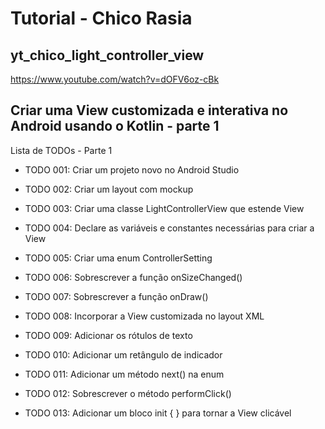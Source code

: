 # Tutorial - Chico Rasia

## yt_chico_light_controller_view
https://www.youtube.com/watch?v=dOFV6oz-cBk

## Criar uma View customizada e interativa no Android usando o Kotlin - parte 1

Lista de TODOs - Parte 1

- TODO 001: Criar um projeto novo no Android Studio

- TODO 002: Criar um layout com mockup

- TODO 003: Criar uma classe LightControllerView que estende View

- TODO 004: Declare as variáveis e constantes necessárias para criar a View

- TODO 005: Criar uma enum ControllerSetting

- TODO 006: Sobrescrever a função onSizeChanged()

- TODO 007: Sobrescrever a função onDraw()

- TODO 008: Incorporar a View customizada no layout XML

- TODO 009: Adicionar os rótulos de texto

- TODO 010: Adicionar um retângulo de indicador

- TODO 011: Adicionar um método next() na enum

- TODO 012: Sobrescrever o método performClick()

- TODO 013: Adicionar um bloco init { } para tornar a View clicável
